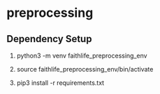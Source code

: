 # preprocessing

## Dependency Setup

1.  python3 -m venv faithlife_preprocessing_env

2.  source faithlife_preprocessing_env/bin/activate

3.  pip3 install -r requirements.txt
